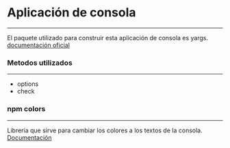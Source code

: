 # Aplicación de consola

---

El paquete utilizado para construir esta aplicación de consola es yargs.
[documentación oficial](http://yargs.js.org/)

### Metodos utilizados

---

- options
- check

### npm colors

---

Librería que sirve para cambiar los colores a los textos de la consola.
[Documentación](https://www.npmjs.com/package/colors)
